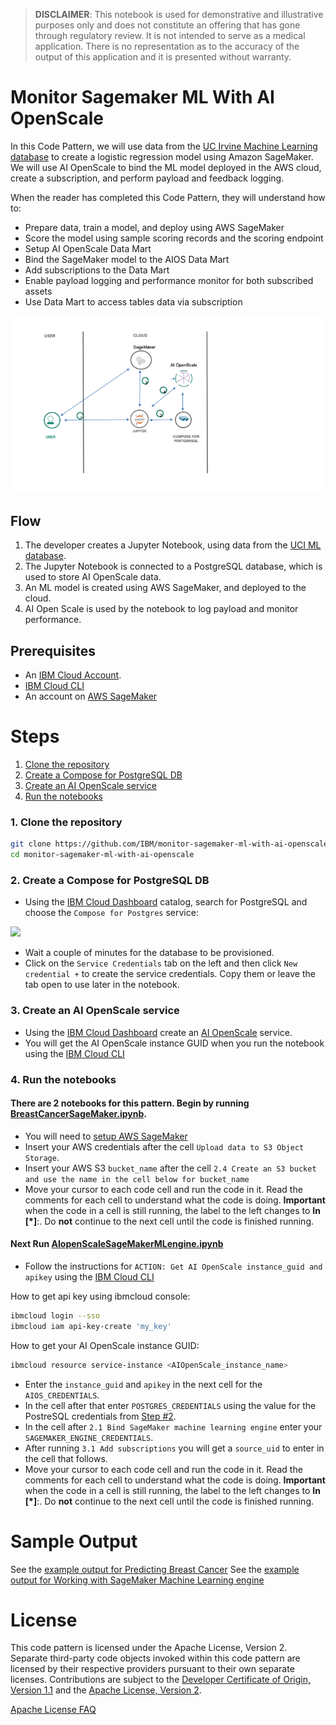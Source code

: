 > **DISCLAIMER**: This notebook is used for demonstrative and illustrative purposes only and does not constitute an offering that has gone through regulatory review. It is not intended to serve as a medical application. There is no representation as to the accuracy of the output of this application and it is presented without warranty.

# Monitor Sagemaker ML With AI OpenScale

In this Code Pattern, we will use data from the [UC Irvine Machine Learning database](https://archive.ics.uci.edu/ml/machine-learning-databases/breast-cancer-wisconsin/) to create a logistic regression model using Amazon SageMaker. We will use AI OpenScale to bind the ML model deployed in the AWS cloud, create a subscription, and perform payload and feedback logging.

When the reader has completed this Code Pattern, they will understand how to:

* Prepare data, train a model, and deploy using AWS SageMaker
* Score the model using sample scoring records and the scoring endpoint
* Setup AI OpenScale Data Mart
* Bind the SageMaker model to the AIOS Data Mart
* Add subscriptions to the Data Mart
* Enable payload logging and performance monitor for both subscribed assets
* Use Data Mart to access tables data via subscription

![architecture](doc/source/images/architecture.png)

## Flow

1. The developer creates a Jupyter Notebook, using data from the [UCI ML database](https://archive.ics.uci.edu/ml/machine-learning-databases/breast-cancer-wisconsin/wdbc.data).
2. The Jupyter Notebook is connected to a PostgreSQL database, which is used to store AI OpenScale data.
3. An ML model is created using AWS SageMaker, and deployed to the cloud.
4. AI Open Scale is used by the notebook to log payload and monitor performance.

## Prerequisites

* An [IBM Cloud Account](https://console.bluemix.net).
* [IBM Cloud CLI](https://console.bluemix.net/docs/cli/index.html#overview)
* An account on [AWS SageMaker](https://aws.amazon.com/sagemaker/)

# Steps

1. [Clone the repository](#1-clone-the-repository)
1. [Create a Compose for PostgreSQL DB](#2-create-a-compose-for-postgresql-db)
1. [Create an AI OpenScale service](#3-create-an-ai-openscale-service)
1. [Run the notebooks](#4-run-the-notebooks)

### 1. Clone the repository

```bash
git clone https://github.com/IBM/monitor-sagemaker-ml-with-ai-openscale
cd monitor-sagemaker-ml-with-ai-openscale
```

### 2. Create a Compose for PostgreSQL DB

* Using the [IBM Cloud Dashboard](https://console.bluemix.net/catalog) catalog, search for PostgreSQL and choose the `Compose for Postgres` service:

![](doc/source/images/ChooseComposePostgres.png)

* Wait a couple of minutes for the database to be provisioned.
* Click on the `Service Credentials` tab on the left and then click `New credential +` to create the service credentials. Copy them or leave the tab open to use later in the notebook.

### 3. Create an AI OpenScale service

* Using the [IBM Cloud Dashboard](https://console.bluemix.net/dashboard/apps) create an [AI OpenScale](https://console.bluemix.net/catalog/services/ai-openscale) service.
* You will get the AI OpenScale instance GUID when you run the notebook using the [IBM Cloud CLI](https://console.bluemix.net/catalog/services/ai-openscale)

### 4. Run the notebooks

#### There are 2 notebooks for this pattern. Begin by running [BreastCancerSageMaker.ipynb](notebooks/BreastCancerSageMaker.ipynb).

* You will need to [setup AWS SageMaker]( https://docs.aws.amazon.com/sagemaker/latest/dg/gs-set-up.html)
* Insert your AWS credentials after the cell `Upload data to S3 Object Storage`.
* Insert your AWS S3 `bucket_name` after the cell `2.4 Create an S3 bucket and use the name in the cell below for bucket_name`
* Move your cursor to each code cell and run the code in it. Read the comments for each cell to understand what the code is doing. **Important** when the code in a cell is still running, the label to the left changes to **In [\*]**:.
  Do **not** continue to the next cell until the code is finished running.

#### Next Run [AIopenScaleSageMakerMLengine.ipynb](notebooks/AIopenScaleSageMakerMLengine.ipynb)

* Follow the instructions for `ACTION: Get AI OpenScale instance_guid and apikey` using the [IBM Cloud CLI](https://console.bluemix.net/docs/cli/index.html#overview)

How to get api key using ibmcloud console:
```bash
ibmcloud login --sso
ibmcloud iam api-key-create 'my_key'
```

How to get your AI OpenScale instance GUID:
```bash
ibmcloud resource service-instance <AIOpenScale_instance_name>
```

* Enter the `instance_guid` and `apikey` in the next cell for the `AIOS_CREDENTIALS`.
* In the cell after that enter `POSTGRES_CREDENTIALS` using the value for the PostreSQL credentials from [Step #2](#2-create-a-compose-for-postgresql-db).
* In the cell after `2.1 Bind SageMaker machine learning engine` enter your `SAGEMAKER_ENGINE_CREDENTIALS`.
* After running `3.1 Add subscriptions` you will get a `source_uid` to enter in the cell that follows.
* Move your cursor to each code cell and run the code in it. Read the comments for each cell to understand what the code is doing. **Important** when the code in a cell is still running, the label to the left changes to **In [\*]**:.
  Do **not** continue to the next cell until the code is finished running.

# Sample Output

See the [example output for Predicting Breast Cancer](examples/BreastCancerSageMakerExampleOutput.ipynb)
See the [example output for Working with SageMaker Machine Learning engine](examples/AIopenScaleSageMakerMLengineExampleOutput.ipynb)

# License

This code pattern is licensed under the Apache License, Version 2. Separate third-party code objects invoked within this code pattern are licensed by their respective providers pursuant to their own separate licenses. Contributions are subject to the [Developer Certificate of Origin, Version 1.1](https://developercertificate.org/) and the [Apache License, Version 2](https://www.apache.org/licenses/LICENSE-2.0.txt).

[Apache License FAQ](https://www.apache.org/foundation/license-faq.html#WhatDoesItMEAN)
